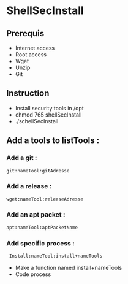 # ShellSecInstall

## Prerequis
 * Internet access
 * Root access
 * Wget
 * Unzip
 * Git
	
## Instruction 
 * Install security tools in /opt 
 * chmod 765 shellSecInstall 
 * ./schellSecInstall

## Add a tools to listTools :
### Add a git :
```sh
git:nameTool:gitAdresse
```

### Add a release :
```sh
wget:nameTool:releaseAdresse
```

### Add an apt packet :
```sh
apt:nameTool:aptPacketName
```

### Add specific process : 
```sh
 Install:nameTool:install+nameTools 
```
 * Make a function named install+nameTools
 * Code process


